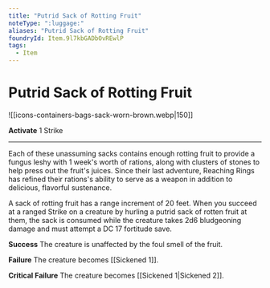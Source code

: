 ```yaml
---
title: "Putrid Sack of Rotting Fruit"
noteType: ":luggage:"
aliases: "Putrid Sack of Rotting Fruit"
foundryId: Item.9l7kbGADbOvREwlP
tags:
  - Item
---
```


# Putrid Sack of Rotting Fruit
![[icons-containers-bags-sack-worn-brown.webp|150]]

**Activate** 1 Strike

* * *

Each of these unassuming sacks contains enough rotting fruit to provide a fungus leshy with 1 week's worth of rations, along with clusters of stones to help press out the fruit's juices. Since their last adventure, Reaching Rings has refined their rations's ability to serve as a weapon in addition to delicious, flavorful sustenance.

A sack of rotting fruit has a range increment of 20 feet. When you succeed at a ranged Strike on a creature by hurling a putrid sack of rotten fruit at them, the sack is consumed while the creature takes 2d6 bludgeoning damage and must attempt a DC 17 fortitude save.

**Success** The creature is unaffected by the foul smell of the fruit.

**Failure** The creature becomes [[Sickened 1]].

**Critical Failure** The creature becomes [[Sickened 1|Sickened 2]].

